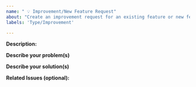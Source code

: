 ```yaml
---
name: " 💡 Improvement/New Feature Request"
about: "Create an improvement request for an existing feature or new feature"
labels: 'Type/Improvement'

---
```


**Description:**
<!-- Give a brief description of the improvement -->

**Describe your problem(s)**

**Describe your solution(s)**

**Related Issues (optional):**
<!-- Any related issues such as sub tasks, issues reported in other repositories (e.g component repositories), similar problems, etc. -->


